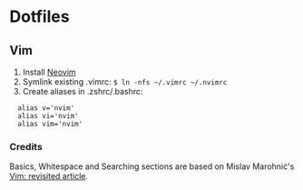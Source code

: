 # Dotfiles
## Vim
1. Install [Neovim](https://github.com/neovim/neovim/wiki/Installing-Neovim)
2. Symlink existing .vimrc: `$ ln -nfs ~/.vimrc ~/.nvimrc`
3. Create aliases in .zshrc/.bashrc:
```
  alias v='nvim'
  alias vi='nvim'
  alias vim='nvim'
```

### Credits
Basics, Whitespace and Searching sections are based on Mislav Marohnić's [Vim: revisited article](http://mislav.uniqpath.com/2011/12/vim-revisited/).
